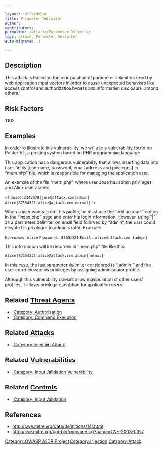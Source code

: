 ```yaml
---

layout: col-sidebar
title: Parameter Delimiter
author: 
contributors: 
permalink: /attacks/Parameter_Delimiter
tags: attack, Parameter Delimiter
auto-migrated: 1

---
```


## Description

This attack is based on the manipulation of parameter delimiters used by
web application input vectors in order to cause unexpected behaviors
like access control and authorization bypass and information disclosure,
among others.

## Risk Factors

TBD

## Examples

In order to illustrate this vulnerability, we will use a vulnerability
found on Poster V2, a posting system based on PHP programming language.

This application has a dangerous vulnerability that allows inserting
data into user fields (username, password, email address and privileges)
in “mem.php” file, which is responsible for managing the application
user.

An example of the file “mem.php”, where user Jose has admin privileges
and Alice user access:

`<?`
`Jose|12345678|jose@attack.com|admin|`
`Alice|87654321|alice@attack.com|normal|`
`?>`

When a user wants to edit his profile, he must use the "edit account”
option in the “index.php” page and enter his login information. However,
using “|” as a parameter delimiter on email field followed by “admin”,
the user could elevate his privileges to administrator. Example:

`Username: Alice`
`Password: 87654321`
`Email: alice@attack.com |admin| `

This information will be recorded in “mem.php” file like this:

`Alice|87654321|alice@attack.com|admin|normal|`

In this case, the last parameter delimiter considered is “|admin|” and
the user could elevate his privileges by assigning administrator
profile.

Although this vulnerability doesn’t allow manipulation of other users'
profiles, it allows privilege escalation for application users.

## Related [Threat Agents](Threat_Agents "wikilink")

  - [:Category: Authorization](:Category:_Authorization "wikilink")
  - [:Category: Command
    Execution](:Category:_Command_Execution "wikilink")

## Related [Attacks](Attacks "wikilink")

  - [:Category:Injection Attack](:Category:Injection_Attack "wikilink")

## Related [Vulnerabilities](https://owasp.org/www-community/vulnerabilities/)

  - [:Category: Input Validation
    Vulnerability](:Category:_Input_Validation_Vulnerability "wikilink")

## Related [Controls](Controls "wikilink")

  - [:Category: Input
    Validation](:Category:_Input_Validation "wikilink")

## References

  - <http://cwe.mitre.org/data/definitions/141.html>
  - <http://cve.mitre.org/cgi-bin/cvename.cgi?name=CVE-2003-0307>

[Category:OWASP ASDR Project](Category:OWASP_ASDR_Project "wikilink")
[Category:Injection](Category:Injection "wikilink")
[Category:Attack](Category:Attack "wikilink")